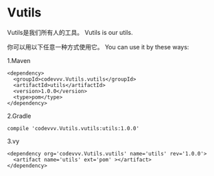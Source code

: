 # Vutils

Vutils是我们所有人的工具。
Vutils is our utils.

你可以用以下任意一种方式使用它。
You can use it by these ways:

1.Maven

```
<dependency>
  <groupId>codevvv.Vutils.vutils</groupId>
  <artifactId>utils</artifactId>
  <version>1.0.0</version>
  <type>pom</type>
</dependency>
```

2.Gradle

```
compile 'codevvv.Vutils.vutils:utils:1.0.0'
```

3.vy

```
<dependency org='codevvv.Vutils.vutils' name='utils' rev='1.0.0'>
  <artifact name='utils' ext='pom' ></artifact>
</dependency>
```
